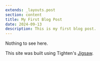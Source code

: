 ```yaml
---
extends: _layouts.post
section: content
title: My First Blog Post
date: 2024-09-13
description: This is my first blog post.
---
```


Nothing to see here.

This site was built using Tighten's <a href="https://jigsaw.tighten.com" target="_blank">Jigsaw</a>.
